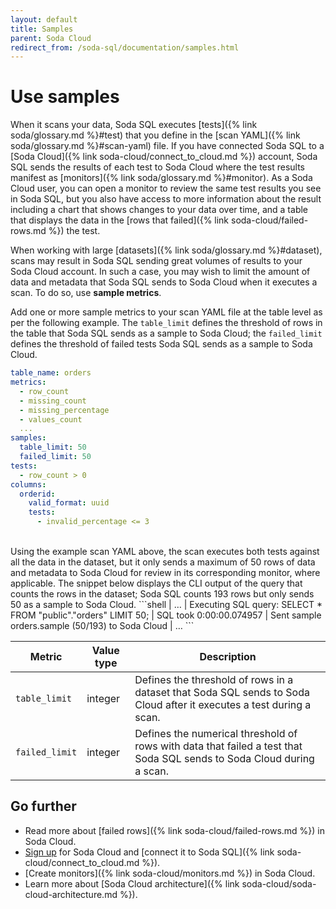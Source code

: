 ```yaml
---
layout: default
title: Samples
parent: Soda Cloud
redirect_from: /soda-sql/documentation/samples.html
---
```


# Use samples 

When it scans your data, Soda SQL executes [tests]({% link soda/glossary.md %}#test) that you define in the [scan YAML]({% link soda/glossary.md %}#scan-yaml) file. If you have connected Soda SQL to a [Soda Cloud]({% link soda-cloud/connect_to_cloud.md %}) account, Soda SQL sends the results of each test to Soda Cloud where the test results manifest as [monitors]({% link soda/glossary.md %}#monitor). As a Soda Cloud user, you can open a monitor to review the same test results you see in Soda SQL, but you also have access to more information about the result including a chart that shows changes to your data over time, and a table that displays the data in the [rows that failed]({% link soda-cloud/failed-rows.md %}) the test.

When working with large [datasets]({% link soda/glossary.md %}#dataset), scans may result in Soda SQL sending great volumes of results to your Soda Cloud account. In such a case, you may wish to limit the amount of data and metadata that Soda SQL sends to Soda Cloud when it executes a scan. To do so, use **sample metrics**. 

Add one or more sample metrics to your scan YAML file at the table level as per the following example. The `table_limit` defines the threshold of rows in the table that Soda SQL sends as a sample to Soda Cloud; the `failed_limit` defines the threshold of failed tests Soda SQL sends as a sample to Soda Cloud.
```yaml
table_name: orders
metrics:
  - row_count
  - missing_count
  - missing_percentage
  - values_count
  ... 
samples:
  table_limit: 50
  failed_limit: 50
tests:
  - row_count > 0
columns:
  orderid:
    valid_format: uuid
    tests:
      - invalid_percentage <= 3
```
<br />
Using the example scan YAML above, the scan executes both tests against all the data in the dataset, but it only sends a maximum of 50 rows of data and metadata to Soda Cloud for review in its corresponding monitor, where applicable. The snippet below displays the CLI output of the query that counts the rows in the dataset; Soda SQL counts 193 rows but only sends 50 as a sample to Soda Cloud. 
```shell
  | …
  | Executing SQL query: 
SELECT * 
FROM "public"."orders" 
LIMIT 50;
  | SQL took 0:00:00.074957
  | Sent sample orders.sample (50/193) to Soda Cloud
  | …
```
<br />

| Metric | Value type | Description | 
| ----- | ----------- | ----------- |
| `table_limit` | integer | Defines the threshold of rows in a dataset that Soda SQL sends to Soda Cloud after it executes a test during a scan. |
| `failed_limit` | integer | Defines the numerical threshold of rows with data that failed a test that Soda SQL sends to Soda Cloud during a scan. |


## Go further

- Read more about [failed rows]({% link soda-cloud/failed-rows.md %}) in Soda Cloud.
- <a href="https://cloud.soda.io/signup" target="_blank"> Sign up</a> for Soda Cloud and [connect it to Soda SQL]({% link soda-cloud/connect_to_cloud.md %}).
- [Create monitors]({% link soda-cloud/monitors.md %}) in Soda Cloud.
- Learn more about [Soda Cloud architecture]({% link soda-cloud/soda-cloud-architecture.md %}).












